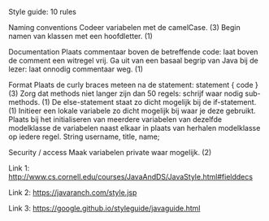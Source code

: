 Style guide: 10 rules

Naming conventions
Codeer variabelen met de camelCase. (3)
Begin namen van klassen met een hoofdletter. (1)

Documentation 
Plaats commentaar boven de betreffende code: laat boven de comment een witregel vrij. 
Ga uit van een basaal begrip van Java bij de lezer: laat onnodig commentaar weg. (1)

Format
Plaats de curly braces meteen na de statement: 
	statement { 
		code
	} (3)
Zorg dat methods niet langer zijn dan 50 regels: schrijf waar nodig sub-methods. (1)
De else-statement staat zo dicht mogelijk bij de if-statement. (1)
Initieer een lokale variabele zo dicht mogelijk bij waar je deze gebruikt.
Plaats bij het initialiseren van meerdere variabelen van dezelfde modelklasse de variabelen naast elkaar in plaats van herhalen modelklasse op iedere regel.
String username, title, name;

Security / access
Maak variabelen private waar mogelijk. (2)


Link 1: http://www.cs.cornell.edu/courses/JavaAndDS/JavaStyle.html#fielddecs

Link 2: https://javaranch.com/style.jsp

Link 3: https://google.github.io/styleguide/javaguide.html

